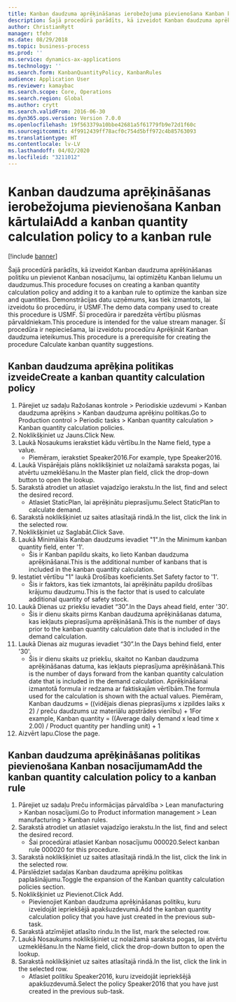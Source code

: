 ```yaml
---
title: Kanban daudzuma aprēķināšanas ierobežojuma pievienošana Kanban kārtulai
description: Šajā procedūrā parādīts, kā izveidot Kanban daudzuma aprēķināšanas politiku un pievienot Kanban nosacījumu, lai optimizētu Kanban lielumu un daudzumus.
author: ChristianRytt
manager: tfehr
ms.date: 08/29/2018
ms.topic: business-process
ms.prod: ''
ms.service: dynamics-ax-applications
ms.technology: ''
ms.search.form: KanbanQuantityPolicy, KanbanRules
audience: Application User
ms.reviewer: kamaybac
ms.search.scope: Core, Operations
ms.search.region: Global
ms.author: crytt
ms.search.validFrom: 2016-06-30
ms.dyn365.ops.version: Version 7.0.0
ms.openlocfilehash: 19f563379a10bbe42681a5f61779fb9e72d1f60c
ms.sourcegitcommit: 4f9912439ff78acf0c754d5bff972c4b85763093
ms.translationtype: HT
ms.contentlocale: lv-LV
ms.lasthandoff: 04/02/2020
ms.locfileid: "3211012"
---
```

# <a name="add-a-kanban-quantity-calculation-policy-to-a-kanban-rule"></a><span data-ttu-id="8b38a-103">Kanban daudzuma aprēķināšanas ierobežojuma pievienošana Kanban kārtulai</span><span class="sxs-lookup"><span data-stu-id="8b38a-103">Add a kanban quantity calculation policy to a kanban rule</span></span>

[!include [banner](../../includes/banner.md)]

<span data-ttu-id="8b38a-104">Šajā procedūrā parādīts, kā izveidot Kanban daudzuma aprēķināšanas politiku un pievienot Kanban nosacījumu, lai optimizētu Kanban lielumu un daudzumus.</span><span class="sxs-lookup"><span data-stu-id="8b38a-104">This procedure focuses on creating a kanban quantity calculation policy and adding it to a kanban rule to optimize the kanban size and quantities.</span></span> <span data-ttu-id="8b38a-105">Demonstrācijas datu uzņēmums, kas tiek izmantots, lai izveidotu šo procedūru, ir USMF.</span><span class="sxs-lookup"><span data-stu-id="8b38a-105">The demo data company used to create this procedure is USMF.</span></span> <span data-ttu-id="8b38a-106">Šī procedūra ir paredzēta vērtību plūsmas pārvaldniekam.</span><span class="sxs-lookup"><span data-stu-id="8b38a-106">This procedure is intended for the value stream manager.</span></span> <span data-ttu-id="8b38a-107">Šī procedūra ir nepieciešama, lai izveidotu procedūru Aprēķināt Kanban daudzuma ieteikumus.</span><span class="sxs-lookup"><span data-stu-id="8b38a-107">This procedure is a prerequisite for creating the procedure Calculate kanban quantity suggestions.</span></span> 


## <a name="create-a-kanban-quantity-calculation-policy"></a><span data-ttu-id="8b38a-108">Kanban daudzuma aprēķina politikas izveide</span><span class="sxs-lookup"><span data-stu-id="8b38a-108">Create a kanban quantity calculation policy</span></span>
1. <span data-ttu-id="8b38a-109">Pārejiet uz sadaļu Ražošanas kontrole > Periodiskie uzdevumi > Kanban daudzuma aprēķins > Kanban daudzuma aprēķinu politikas.</span><span class="sxs-lookup"><span data-stu-id="8b38a-109">Go to Production control > Periodic tasks > Kanban quantity calculation > Kanban quantity calculation policies.</span></span>
2. <span data-ttu-id="8b38a-110">Noklikšķiniet uz Jauns.</span><span class="sxs-lookup"><span data-stu-id="8b38a-110">Click New.</span></span>
3. <span data-ttu-id="8b38a-111">Laukā Nosaukums ierakstiet kādu vērtību.</span><span class="sxs-lookup"><span data-stu-id="8b38a-111">In the Name field, type a value.</span></span>
    * <span data-ttu-id="8b38a-112">Piemēram, ierakstiet Speaker2016.</span><span class="sxs-lookup"><span data-stu-id="8b38a-112">For example, type Speaker2016.</span></span>  
4. <span data-ttu-id="8b38a-113">Laukā Vispārējais plāns noklikšķiniet uz nolaižamā saraksta pogas, lai atvērtu uzmeklēšanu.</span><span class="sxs-lookup"><span data-stu-id="8b38a-113">In the Master plan field, click the drop-down button to open the lookup.</span></span>
5. <span data-ttu-id="8b38a-114">Sarakstā atrodiet un atlasiet vajadzīgo ierakstu.</span><span class="sxs-lookup"><span data-stu-id="8b38a-114">In the list, find and select the desired record.</span></span>
    * <span data-ttu-id="8b38a-115">Atlasiet StaticPlan, lai aprēķinātu pieprasījumu.</span><span class="sxs-lookup"><span data-stu-id="8b38a-115">Select StaticPlan to calculate demand.</span></span>  
6. <span data-ttu-id="8b38a-116">Sarakstā noklikšķiniet uz saites atlasītajā rindā.</span><span class="sxs-lookup"><span data-stu-id="8b38a-116">In the list, click the link in the selected row.</span></span>
7. <span data-ttu-id="8b38a-117">Noklikšķiniet uz Saglabāt.</span><span class="sxs-lookup"><span data-stu-id="8b38a-117">Click Save.</span></span>
8. <span data-ttu-id="8b38a-118">Laukā Minimālais Kanban daudzums ievadiet "1".</span><span class="sxs-lookup"><span data-stu-id="8b38a-118">In the Minimum kanban quantity field, enter '1'.</span></span>
    * <span data-ttu-id="8b38a-119">Šis ir Kanban papildu skaits, ko lieto Kanban daudzuma aprēķināšanai.</span><span class="sxs-lookup"><span data-stu-id="8b38a-119">This is the additional number of kanbans that is included in the kanban quantity calculation.</span></span>  
9. <span data-ttu-id="8b38a-120">Iestatiet vērtību "1" laukā Drošības koeficients.</span><span class="sxs-lookup"><span data-stu-id="8b38a-120">Set Safety factor to '1'.</span></span>
    * <span data-ttu-id="8b38a-121">Šis ir faktors, kas tiek izmantots, lai aprēķinātu papildu drošības krājumu daudzumu.</span><span class="sxs-lookup"><span data-stu-id="8b38a-121">This is the factor that is used to calculate additional quantity of safety stock.</span></span>  
10. <span data-ttu-id="8b38a-122">Laukā Dienas uz priekšu ievadiet “30”.</span><span class="sxs-lookup"><span data-stu-id="8b38a-122">In the Days ahead field, enter '30'.</span></span>
    * <span data-ttu-id="8b38a-123">Šis ir dienu skaits pirms Kanban daudzuma aprēķināšanas datuma, kas iekļauts pieprasījuma aprēķināšanā.</span><span class="sxs-lookup"><span data-stu-id="8b38a-123">This is the number of days prior to the kanban quantity calculation date that is included in the demand calculation.</span></span>  
11. <span data-ttu-id="8b38a-124">Laukā Dienas aiz muguras ievadiet “30”.</span><span class="sxs-lookup"><span data-stu-id="8b38a-124">In the Days behind field, enter '30'.</span></span>
    * <span data-ttu-id="8b38a-125">Šis ir dienu skaits uz priekšu, skaitot no Kanban daudzuma aprēķināšanas datuma, kas iekļauts pieprasījuma aprēķināšanā.</span><span class="sxs-lookup"><span data-stu-id="8b38a-125">This is the number of days forward from the kanban quantity calculation date that is included in the demand calculation.</span></span>  <span data-ttu-id="8b38a-126">Aprēķināšanai izmantotā formula ir redzama ar faktiskajām vērtībām.</span><span class="sxs-lookup"><span data-stu-id="8b38a-126">The formula used for the calculation is shown with the actual values.</span></span> <span data-ttu-id="8b38a-127">Piemēram, Kanban daudzums = ((vidējais dienas pieprasījums x izpildes laiks x 2) / preču daudzums uz materiālu apstrādes vienību) + 1</span><span class="sxs-lookup"><span data-stu-id="8b38a-127">For example,  Kanban quantity = ((Average daily demand x lead time x 2.00) / Product quantity per handling unit) + 1</span></span>  
12. <span data-ttu-id="8b38a-128">Aizvērt lapu.</span><span class="sxs-lookup"><span data-stu-id="8b38a-128">Close the page.</span></span>

## <a name="add-the-kanban-quantity-calculation-policy-to-a-kanban-rule"></a><span data-ttu-id="8b38a-129">Kanban daudzuma aprēķināšanas politikas pievienošana Kanban nosacījumam</span><span class="sxs-lookup"><span data-stu-id="8b38a-129">Add the kanban quantity calculation policy to a kanban rule</span></span>
1. <span data-ttu-id="8b38a-130">Pārejiet uz sadaļu Preču informācijas pārvaldība > Lean manufacturing > Kanban nosacījumi.</span><span class="sxs-lookup"><span data-stu-id="8b38a-130">Go to Product information management > Lean manufacturing > Kanban rules.</span></span>
2. <span data-ttu-id="8b38a-131">Sarakstā atrodiet un atlasiet vajadzīgo ierakstu.</span><span class="sxs-lookup"><span data-stu-id="8b38a-131">In the list, find and select the desired record.</span></span>
    * <span data-ttu-id="8b38a-132">Šai procedūrai atlasiet Kanban nosacījumu 000020.</span><span class="sxs-lookup"><span data-stu-id="8b38a-132">Select kanban rule 000020 for this procedure.</span></span>  
3. <span data-ttu-id="8b38a-133">Sarakstā noklikšķiniet uz saites atlasītajā rindā.</span><span class="sxs-lookup"><span data-stu-id="8b38a-133">In the list, click the link in the selected row.</span></span>
4. <span data-ttu-id="8b38a-134">Pārslēdziet sadaļas Kanban daudzuma aprēķinu politikas paplašinājumu.</span><span class="sxs-lookup"><span data-stu-id="8b38a-134">Toggle the expansion of the Kanban quantity calculation policies section.</span></span>
5. <span data-ttu-id="8b38a-135">Noklikšķiniet uz Pievienot.</span><span class="sxs-lookup"><span data-stu-id="8b38a-135">Click Add.</span></span>
    * <span data-ttu-id="8b38a-136">Pievienojiet Kanban daudzuma aprēķināšanas politiku, kuru izveidojāt iepriekšējā apakšuzdevumā.</span><span class="sxs-lookup"><span data-stu-id="8b38a-136">Add the kanban quantity calculation policy that you have just created in the previous sub-task.</span></span>  
6. <span data-ttu-id="8b38a-137">Sarakstā atzīmējiet atlasīto rindu.</span><span class="sxs-lookup"><span data-stu-id="8b38a-137">In the list, mark the selected row.</span></span>
7. <span data-ttu-id="8b38a-138">Laukā Nosaukums noklikšķiniet uz nolaižamā saraksta pogas, lai atvērtu uzmeklēšanu.</span><span class="sxs-lookup"><span data-stu-id="8b38a-138">In the Name field, click the drop-down button to open the lookup.</span></span>
8. <span data-ttu-id="8b38a-139">Sarakstā noklikšķiniet uz saites atlasītajā rindā.</span><span class="sxs-lookup"><span data-stu-id="8b38a-139">In the list, click the link in the selected row.</span></span>
    * <span data-ttu-id="8b38a-140">Atlasiet politiku Speaker2016, kuru izveidojāt iepriekšējā apakšuzdevumā.</span><span class="sxs-lookup"><span data-stu-id="8b38a-140">Select the policy Speaker2016 that you have just created in the previous sub-task.</span></span>  

